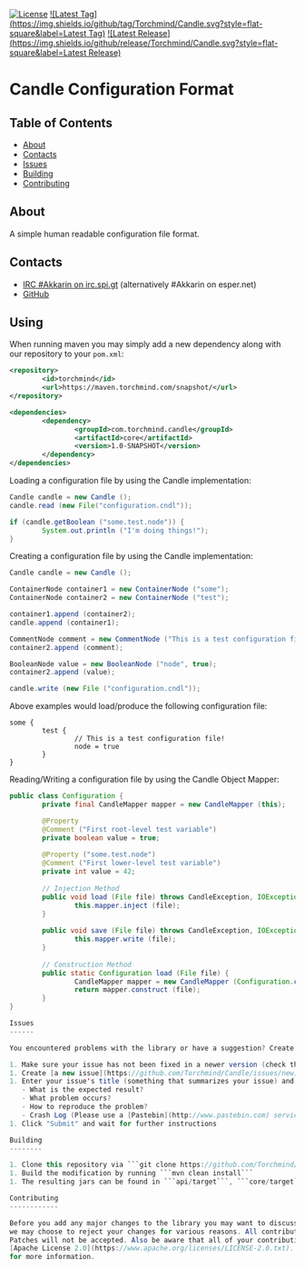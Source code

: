 [![License](https://img.shields.io/github/license/Torchmind/Candle.svg?style=flat-square)](https://www.apache.org/licenses/LICENSE-2.0.txt)
[![Latest Tag](https://img.shields.io/github/tag/Torchmind/Candle.svg?style=flat-square&label=Latest Tag)](https://github.com/Torchmind/Candle/tags)
[![Latest Release](https://img.shields.io/github/release/Torchmind/Candle.svg?style=flat-square&label=Latest Release)](https://github.com/Torchmind/Candle/releases)

Candle Configuration Format
===========================

Table of Contents
-----------------
* [About](#about)
* [Contacts](#contacts)
* [Issues](#issues)
* [Building](#building)
* [Contributing](#contributing)

About
-----

A simple human readable configuration file format.

Contacts
--------

* [IRC #Akkarin on irc.spi.gt](http://irc.spi.gt/iris/?nick=Guest....&channels=Akkarin&prompt=1) (alternatively #Akkarin on esper.net)
* [GitHub](https://github.com/Torchmind/Candle)

Using
-----

When running maven you may simply add a new dependency along with our repository to your ```pom.xml```:

```xml
<repository>
        <id>torchmind</id>
        <url>https://maven.torchmind.com/snapshot/</url>
</repository>

<dependencies>
        <dependency>
                <groupId>com.torchmind.candle</groupId>
                <artifactId>core</artifactId>
                <version>1.0-SNAPSHOT</version>
        </dependency>
</dependencies>
```

Loading a configuration file by using the Candle implementation:
```java
Candle candle = new Candle ();
candle.read (new File("configuration.cndl"));

if (candle.getBoolean ("some.test.node")) {
        System.out.println ("I'm doing things!");
}
```

Creating a configuration file by using the Candle implementation:
```java
Candle candle = new Candle ();

ContainerNode container1 = new ContainerNode ("some");
ContainerNode container2 = new ContainerNode ("test");

container1.append (container2);
candle.append (container1);

CommentNode comment = new CommentNode ("This is a test configuration file!");
container2.append (comment);

BooleanNode value = new BooleanNode ("node", true);
container2.append (value);

candle.write (new File ("configuration.cndl"));
```

Above examples would load/produce the following configuration file:
```candle
some {
        test {
                // This is a test configuration file!
                node = true
        }
}
```

Reading/Writing a configuration file by using the Candle Object Mapper:
```java
public class Configuration {
        private final CandleMapper mapper = new CandleMapper (this);

        @Property
        @Comment ("First root-level test variable")
        private boolean value = true;
        
        @Property ("some.test.node")
        @Comment ("First lower-level test variable")
        private int value = 42;
        
        // Injection Method
        public void load (File file) throws CandleException, IOException {
                this.mapper.inject (file);
        }
        
        public void save (File file) throws CandleException, IOException {
                this.mapper.write (file);
        }
        
        // Construction Method
        public static Configuration load (File file) {
                CandleMapper mapper = new CandleMapper (Configuration.class);
                return mapper.construct (file);
        }
}

Issues
------

You encountered problems with the library or have a suggestion? Create an issue!

1. Make sure your issue has not been fixed in a newer version (check the list of [closed issues](https://github.com/Torchmind/Candle/issues?q=is%3Aissue+is%3Aclosed)
1. Create [a new issue](https://github.com/Torchmind/Candle/issues/new) from the [issues page](https://github.com/Torchmind/Candle/issues)
1. Enter your issue's title (something that summarizes your issue) and create a detailed description containing:
   - What is the expected result?
   - What problem occurs?
   - How to reproduce the problem?
   - Crash Log (Please use a [Pastebin](http://www.pastebin.com) service)
1. Click "Submit" and wait for further instructions

Building
--------

1. Clone this repository via ```git clone https://github.com/Torchmind/Candle.git``` or download a [zip](https://github.com/Torchmind/Candle/archive/master.zip)
1. Build the modification by running ```mvn clean install```
1. The resulting jars can be found in ```api/target```, ```core/target``` and ```mapper/target```

Contributing
------------

Before you add any major changes to the library you may want to discuss them with us (see [Contact](#contact)) as
we may choose to reject your changes for various reasons. All contributions are applied via [Pull-Requests](https://help.github.com/articles/creating-a-pull-request).
Patches will not be accepted. Also be aware that all of your contributions are made available under the terms of the
[Apache License 2.0](https://www.apache.org/licenses/LICENSE-2.0.txt). Please read the [Contribution Guidelines](CONTRIBUTING.md)
for more information.
